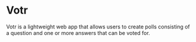 # Votr

Votr is a lightweight web app that allows users to create polls consisting of a question and one or more answers that can be voted for.
